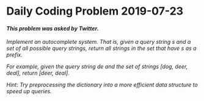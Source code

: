# Daily Coding Problem 2019-07-23

####  _This problem was asked by Twitter._

_Implement an autocomplete system. That is, given a query string s and a set of all possible query strings, return all strings in the set that have s as a prefix._

_For example, given the query string de and the set of strings [dog, deer, deal], return [deer, deal]._

_Hint: Try preprocessing the dictionary into a more efficient data structure to speed up queries._
